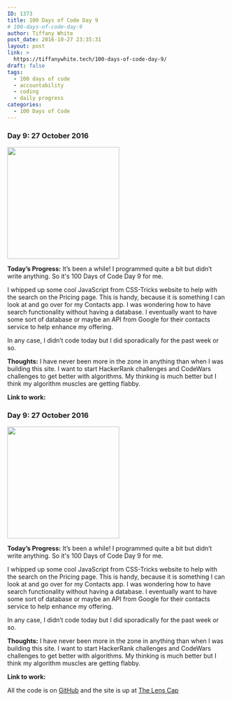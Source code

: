 ```yaml
---
ID: 1373
title: 100 Days of Code Day 9
# 100-days-of-code-day-9
author: Tiffany White
post_date: 2016-10-27 23:35:31
layout: post
link: >
  https://tiffanywhite.tech/100-days-of-code-day-9/
draft: false
tags:
  - 100 days of code
  - accountability
  - coding
  - daily progress
categories:
  - 100 Days of Code
---
```



### Day 9: 27 October 2016

<img class="size-full wp-image-1372 aligncenter" src="https://helloburgh.me/wp-content/uploads/2016/10/code-optimization-xxl-3.png" width="256" height="256" />

**Today’s Progress:**
It’s been a while! I programmed quite a bit but didn’t write anything. So it's 100 Days of Code Day 9 for me.

I whipped up some cool JavaScript from CSS-Tricks website to help with the search on the Pricing page. This is handy, because it is something I can look at and go over for my Contacts app. I was wondering how to have search functionality without having a database. I eventually want to have some sort of database or maybe an API from Google for their contacts service to help enhance my offering.

In any case, I didn’t code today but I did sporadically for the past week or so.

**Thoughts:**
I have never been more in the zone in anything than when I was building this site. I want to start HackerRank challenges and CodeWars challenges to get better with algorithms. My thinking is much better but I think my algorithm muscles are getting flabby.

**Link to work:**



### Day 9: 27 October 2016

<img class="size-full wp-image-1372 aligncenter" src="https://helloburgh.me/wp-content/uploads/2016/10/code-optimization-xxl-3.png" width="256" height="256" />

**Today’s Progress:**
It’s been a while! I programmed quite a bit but didn’t write anything. So it's 100 Days of Code Day 9 for me.

I whipped up some cool JavaScript from CSS-Tricks website to help with the search on the Pricing page. This is handy, because it is something I can look at and go over for my Contacts app. I was wondering how to have search functionality without having a database. I eventually want to have some sort of database or maybe an API from Google for their contacts service to help enhance my offering.

In any case, I didn’t code today but I did sporadically for the past week or so.

**Thoughts:**
I have never been more in the zone in anything than when I was building this site. I want to start HackerRank challenges and CodeWars challenges to get better with algorithms. My thinking is much better but I think my algorithm muscles are getting flabby.

**Link to work:**




All the code is on [GitHub](https://github.com/twhite96/The-Lens-Cap) and the site is up at [The Lens Cap](https://twhite96.github.io/The-Lens-Cap/)